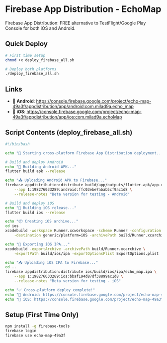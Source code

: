 # Firebase App Distribution - EchoMap

Firebase App Distribution: FREE alternative to TestFlight/Google Play Console for both iOS and Android.

## Quick Deploy

```bash
# First time setup
chmod +x deploy_firebase_all.sh

# Deploy both platforms
./deploy_firebase_all.sh
```

## Links
- 📲 **Android**: https://console.firebase.google.com/project/echo-map-49a3f/appdistribution/app/android:com.milad9a.echo_map
- 🍎 **iOS**: https://console.firebase.google.com/project/echo-map-49a3f/appdistribution/app/ios:com.milad9a.echoMap

## Script Contents (deploy_firebase_all.sh)

```bash
#!/bin/bash

echo "🚀 Starting cross-platform Firebase App Distribution deployment..."

# Build and deploy Android
echo "📱 Building Android APK..."
flutter build apk --release

echo "📤 Uploading Android APK to Firebase..."
firebase appdistribution:distribute build/app/outputs/flutter-apk/app-release.apk \
    --app 1:198276033289:android:ffc03ebe7abab5cf9ac1d8 \
    --release-notes "Beta version for testing - Android"

# Build and deploy iOS
echo "🍎 Building iOS release..."
flutter build ios --release

echo "📦 Creating iOS archive..."
cd ios
xcodebuild -workspace Runner.xcworkspace -scheme Runner -configuration Release \
    -destination generic/platform=iOS -archivePath build/Runner.xcarchive archive

echo "📱 Exporting iOS IPA..."
xcodebuild -exportArchive -archivePath build/Runner.xcarchive \
    -exportPath build/ios/ipa -exportOptionsPlist ExportOptions.plist

echo "📤 Uploading iOS IPA to Firebase..."
cd ..
firebase appdistribution:distribute ios/build/ios/ipa/echo_map.ipa \
    --app 1:198276033289:ios:bbaf194d87df38899ac1d8 \
    --release-notes "Beta version for testing - iOS"

echo "✅ Cross-platform deploy complete!"
echo "📲 Android: https://console.firebase.google.com/project/echo-map-49a3f/appdistribution/app/android:com.milad9a.echo_map"
echo "🍎 iOS: https://console.firebase.google.com/project/echo-map-49a3f/appdistribution/app/ios:com.milad9a.echoMap"
```

## Setup (First Time Only)
```bash
npm install -g firebase-tools
firebase login
firebase use echo-map-49a3f
```
